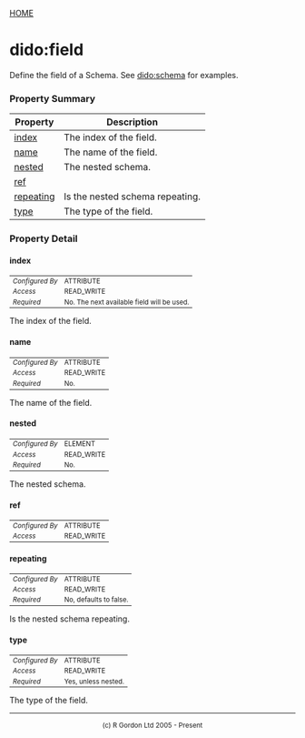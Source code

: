[HOME](../../../README.md)
# dido:field

Define the field of a Schema. See [dido:schema](../../../dido/oddjob/schema/SchemaBean.md) for examples.

### Property Summary

| Property | Description |
| -------- | ----------- |
| [index](#propertyindex) | The index of the field. | 
| [name](#propertyname) | The name of the field. | 
| [nested](#propertynested) | The nested schema. | 
| [ref](#propertyref) |  | 
| [repeating](#propertyrepeating) | Is the nested schema repeating. | 
| [type](#propertytype) | The type of the field. | 


### Property Detail
#### index <a name="propertyindex"></a>

<table style='font-size:smaller'>
      <tr><td><i>Configured By</i></td><td>ATTRIBUTE</td></tr>
      <tr><td><i>Access</i></td><td>READ_WRITE</td></tr>
      <tr><td><i>Required</i></td><td>No. The next available field will be used.</td></tr>
</table>

The index of the field.

#### name <a name="propertyname"></a>

<table style='font-size:smaller'>
      <tr><td><i>Configured By</i></td><td>ATTRIBUTE</td></tr>
      <tr><td><i>Access</i></td><td>READ_WRITE</td></tr>
      <tr><td><i>Required</i></td><td>No.</td></tr>
</table>

The name of the field.

#### nested <a name="propertynested"></a>

<table style='font-size:smaller'>
      <tr><td><i>Configured By</i></td><td>ELEMENT</td></tr>
      <tr><td><i>Access</i></td><td>READ_WRITE</td></tr>
      <tr><td><i>Required</i></td><td>No.</td></tr>
</table>

The nested schema.

#### ref <a name="propertyref"></a>

<table style='font-size:smaller'>
      <tr><td><i>Configured By</i></td><td>ATTRIBUTE</td></tr>
      <tr><td><i>Access</i></td><td>READ_WRITE</td></tr>
</table>



#### repeating <a name="propertyrepeating"></a>

<table style='font-size:smaller'>
      <tr><td><i>Configured By</i></td><td>ATTRIBUTE</td></tr>
      <tr><td><i>Access</i></td><td>READ_WRITE</td></tr>
      <tr><td><i>Required</i></td><td>No, defaults to false.</td></tr>
</table>

Is the nested schema repeating.

#### type <a name="propertytype"></a>

<table style='font-size:smaller'>
      <tr><td><i>Configured By</i></td><td>ATTRIBUTE</td></tr>
      <tr><td><i>Access</i></td><td>READ_WRITE</td></tr>
      <tr><td><i>Required</i></td><td>Yes, unless nested.</td></tr>
</table>

The type of the field.


-----------------------

<div style='font-size: smaller; text-align: center;'>(c) R Gordon Ltd 2005 - Present</div>
